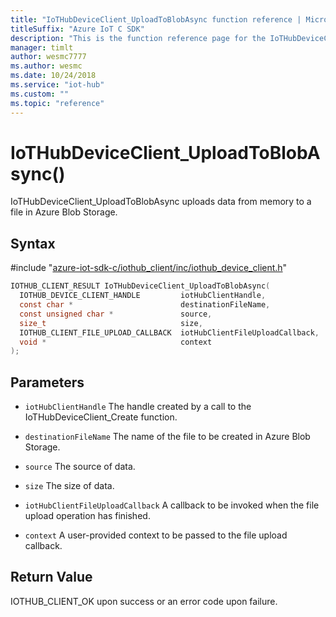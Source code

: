 ```yaml
---                             
title: "IoTHubDeviceClient_UploadToBlobAsync function reference | Microsoft Docs" 
titleSuffix: "Azure IoT C SDK"            
description: "This is the function reference page for the IoTHubDeviceClient_UploadToBlobAsync() function in the Azure IoT C SDK. This SDK is used with Azure IoT Hub and Azure IoT Hub Device Provisioning Service"            
manager: timlt                 
author: wesmc7777              
ms.author: wesmc               
ms.date: 10/24/2018                    
ms.service: "iot-hub"             
ms.custom: ""                
ms.topic: "reference"        
---                            
```


# IoTHubDeviceClient_UploadToBlobAsync()

IoTHubDeviceClient_UploadToBlobAsync uploads data from memory to a file in Azure Blob Storage.

## Syntax

\#include "[azure-iot-sdk-c/iothub_client/inc/iothub_device_client.h](../iothub-device-client-h.md)"  
```C
IOTHUB_CLIENT_RESULT IoTHubDeviceClient_UploadToBlobAsync(
  IOTHUB_DEVICE_CLIENT_HANDLE         iotHubClientHandle,
  const char *                        destinationFileName,
  const unsigned char *               source,
  size_t                              size,
  IOTHUB_CLIENT_FILE_UPLOAD_CALLBACK  iotHubClientFileUploadCallback,
  void *                              context
);
```

## Parameters
* `iotHubClientHandle` The handle created by a call to the IoTHubDeviceClient_Create function. 

* `destinationFileName` The name of the file to be created in Azure Blob Storage. 

* `source` The source of data. 

* `size` The size of data. 

* `iotHubClientFileUploadCallback` A callback to be invoked when the file upload operation has finished. 

* `context` A user-provided context to be passed to the file upload callback.

## Return Value
IOTHUB_CLIENT_OK upon success or an error code upon failure.

